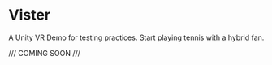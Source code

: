 # Vister

A Unity VR Demo for testing practices. 
Start playing tennis with a hybrid fan.

/// COMING SOON ///
